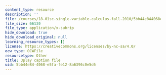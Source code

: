 ```yaml
---
content_type: resource
description: ''
file: /courses/18-01sc-single-variable-calculus-fall-2010/5bb44e844068e5fafe128a6396c0e5d6_eRCN3daFCmU.srt
file_size: 66130
file_type: application/x-subrip
hide_download: true
hide_download_original: null
learning_resource_types: []
license: https://creativecommons.org/licenses/by-nc-sa/4.0/
ocw_type: OCWFile
resourcetype: Other
title: 3play caption file
uid: 5bb44e84-4068-e5fa-fe12-8a6396c0e5d6
---
```


